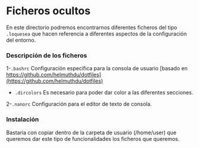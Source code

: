 Ficheros ocultos
=================

En este directorio podremos encontrarnos diferentes ficheros del tipo `.loquesea` que hacen referencia a diferentes aspectos de la configuración del entorno.

### Descripción de los ficheros
1-`.bashrc` Configuración especifica para la consola de usuario [basado en https://github.com/helmuthdu/dotfiles](https://github.com/helmuthdu/dotfiles)
*   `.dircolors` Es necesario para poder dar color a las diferentes secciones.

2-`.nanorc` Configuración para el editor de texto de consola.

### Instalación
Bastaría con copiar dentro de la carpeta de usuario (/home/user) que queremos dar este tipo de funcionalidades los ficheros que queremos.
